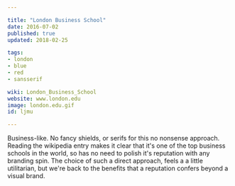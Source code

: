 ```yaml
---

title: "London Business School"
date: 2016-07-02
published: true
updated: 2018-02-25

tags:
- london
- blue
- red
- sansserif

wiki: London_Business_School
website: www.london.edu
image: london.edu.gif
id: ljmu

---
```


Business-like. No fancy shields, or serifs for this no nonsense approach. Reading the wikipedia entry makes it clear that it's one of the top business schools in the world, so has no need to polish it's reputation with any branding spin. The choice of such a direct approach, feels a a little utilitarian, but we're back to the benefits that a reputation confers beyond a visual brand.
